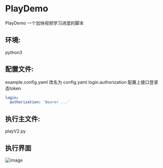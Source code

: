 # PlayDemo
PlayDemo 一个加快视频学习进度的脚本

## 环境: 
python3

## 配置文件:
example.config.yaml 改名为 config.yaml
login.authorization 配置上接口登录态token

```yaml
login:
  authorization: 'Bearer ...'

```

## 执行主文件:
playV2.py

## 执行界面
![image](https://user-images.githubusercontent.com/5201240/202123961-3d98ec71-3225-4ee2-bf1e-d9af3830bcc1.png)
